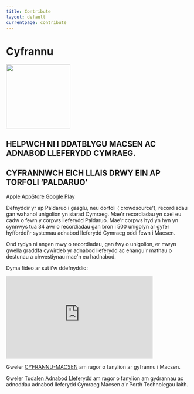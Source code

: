 ```yaml
---
title: Contribute
layout: default
currentpage: contribute
---
```


Cyfrannu
===
<img class="size-full wp-image-2758 alignleft" src="http://techiaith.cymru/wp-content/uploads/2017/01/paldaruo.png" alt="" width="175" height="175" />

## HELPWCH NI I DDATBLYGU MACSEN AC ADNABOD LLEFERYDD CYMRAEG.

## CYFRANNWCH EICH LLAIS DRWY EIN AP TORFOLI ‘PALDARUO’
<p style="text-align: left;" align="center"> <a href="https://itunes.apple.com/gb/app/paldaruo/id840185808">Apple AppStore </a>  <a href="https://play.google.com/store/apps/details?id=com.cysgliad.paldaruo">Google Play</a></p>

Defnyddir yr ap Paldaruo i gasglu, neu dorfoli ('crowdsource'), recordiadau gan wahanol unigolion yn siarad Cymraeg. Mae'r recordiadau yn cael eu cadw o fewn y corpws lleferydd Paldaruo. Mae'r corpws hyd yn hyn yn cynnwys tua 34 awr o recordiadau gan bron i 500 unigolyn ar gyfer hyfforddi'r systemau adnabod lleferydd Cymraeg oddi fewn i Macsen.

Ond rydyn ni angen mwy o recordiadau, gan fwy o unigolion, er mwyn gwella graddfa cywirdeb yr adnabod lleferydd ac ehangu'r mathau o destunau a chwestiynau mae'n eu hadnabod.

Dyma fideo ar sut i'w ddefnyddio:

<iframe src="https://player.vimeo.com/video/98728429" width="400" height="225" frameborder="0" webkitallowfullscreen mozallowfullscreen allowfullscreen></iframe>

Gweler <a href="https://github.com/techiaith/macsen/blob/master/CYFRANNU-MACSEN.md">CYFRANNU-MACSEN</a> am ragor o fanylion ar gyfrannu i Macsen.

Gweler <a href="http://techiaith.cymru/lleferydd/adnabod-lleferydd/">Tudalen Adnabod Lleferydd</a> am ragor o fanylion am gydrannau ac adnoddau adnabod lleferydd Cymraeg Macsen a'r Porth Technolegau Iaith.

